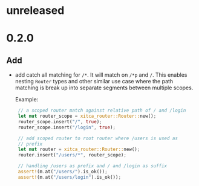 # unreleased

# 0.2.0
## Add
- add catch all matching for `/*`. It will match on `/*p` and `/`. This enables nesting `Router` types and other similar use case where the path matching is break up into separate segments between multiple scopes. 

    Example:
   ```rust
    // a scoped router match against relative path of / and /login
    let mut router_scope = xitca_router::Router::new();
    router_scope.insert("/", true);
    router_scope.insert("/login", true);

    // add scoped router to root router where /users is used as
    // prefix
    let mut router = xitca_router::Router::new();
    router.insert("/users/*", router_scope);

    // handling /users as prefix and / and /login as suffix
    assert!(m.at("/users/").is_ok());
    assert!(m.at("/users/login").is_ok());
   ```